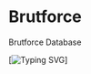 # Brutforce
Brutforce Database








[![Typing SVG](https://readme-typing-svg.demolab.com?font=Fira+Code&weight=450&size=25&duration=5004&pause=1000&color=FF0000&width=500&height=52&lines=kys+%3C3)]
